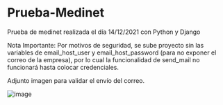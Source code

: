 # Prueba-Medinet
Prueba de medinet realizada el día 14/12/2021 con Python y Django

Nota Importante: Por motivos de seguridad, se sube proyecto sin las variables de email_host_user y email_host_password (para no exponer el correo de la empresa), por lo cual la funcionalidad de send_mail no funcionará hasta colocar credenciales.

Adjunto imagen para validar el envío del correo.

![image](https://user-images.githubusercontent.com/18334510/146046880-74968608-5df0-4b3c-a40a-bfc993170b16.png)
